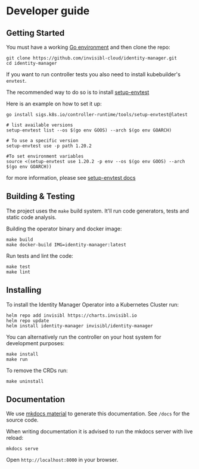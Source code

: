 Developer guide
=================================================

## Getting Started

You must have a working [Go environment](https://go.dev/doc/install/) and then clone the repo:

```shell
git clone https://github.com/invisibl-cloud/identity-manager.git
cd identity-manager
```

If you want to run controller tests you also need to install kubebuilder's `envtest`.

The recommended way to do so is to install [setup-envtest](https://pkg.go.dev/sigs.k8s.io/controller-runtime/tools/setup-envtest)

Here is an example on how to set it up:

```
go install sigs.k8s.io/controller-runtime/tools/setup-envtest@latest

# list available versions
setup-envtest list --os $(go env GOOS) --arch $(go env GOARCH)

# To use a specific version
setup-envtest use -p path 1.20.2

#To set environment variables
source <(setup-envtest use 1.20.2 -p env --os $(go env GOOS) --arch $(go env GOARCH))

```

for more information, please see [setup-envtest docs](https://github.com/kubernetes-sigs/controller-runtime/tree/master/tools/setup-envtest)

## Building & Testing

The project uses the `make` build system. It'll run code generators, tests and
static code analysis.

Building the operator binary and docker image:

```shell
make build
make docker-build IMG=identity-manager:latest
```

Run tests and lint the code:
```shell
make test
make lint
```

## Installing

To install the Identity Manager Operator into a Kubernetes Cluster run:

```shell
helm repo add invisibl https://charts.invisibl.io
helm repo update
helm install identity-manager invisibl/identity-manager
```

You can alternatively run the controller on your host system for development purposes:


```shell
make install
make run
```

To remove the CRDs run:

```shell
make uninstall
```

## Documentation

We use [mkdocs material](https://squidfunk.github.io/mkdocs-material/) to generate this
documentation. See `/docs` for the source code.

When writing documentation it is advised to run the mkdocs server with live reload:

```shell
mkdocs serve
```

Open `http://localhost:8000` in your browser.
